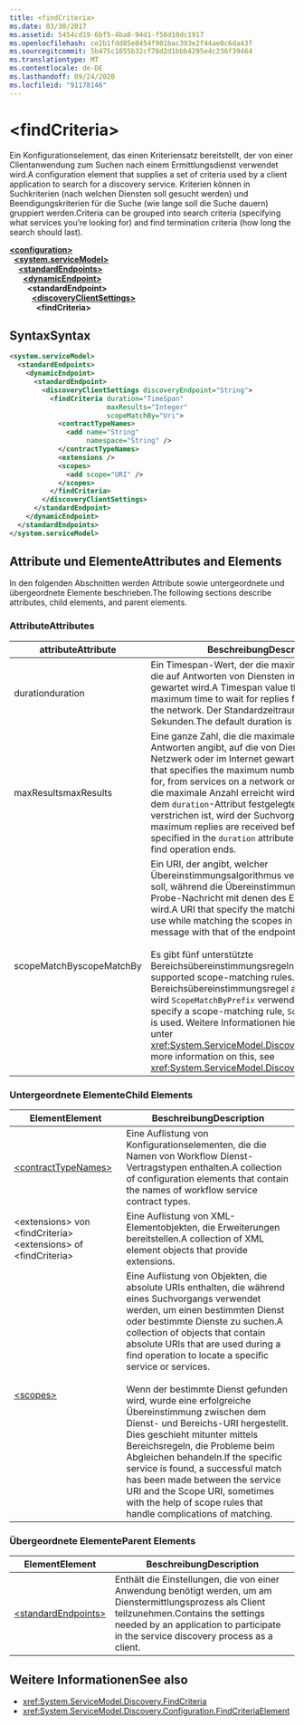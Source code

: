 ```yaml
---
title: <findCriteria>
ms.date: 03/30/2017
ms.assetid: 5454cd19-6bf5-4ba8-94d1-f58d10dc1917
ms.openlocfilehash: ce2b1fdd85e0454f901bac393e2f44ae0c6da43f
ms.sourcegitcommit: 5b475c1855b32cf78d2d1bbb4295e4c236f39464
ms.translationtype: MT
ms.contentlocale: de-DE
ms.lasthandoff: 09/24/2020
ms.locfileid: "91178146"
---
```

# \<findCriteria>

<span data-ttu-id="17dc1-101">Ein Konfigurationselement, das einen Kriteriensatz bereitstellt, der von einer Clientanwendung zum Suchen nach einem Ermittlungsdienst verwendet wird.</span><span class="sxs-lookup"><span data-stu-id="17dc1-101">A configuration element that supplies a set of criteria used by a client application to search for a discovery service.</span></span> <span data-ttu-id="17dc1-102">Kriterien können in Suchkriterien (nach welchen Diensten soll gesucht werden) und Beendigungskriterien für die Suche (wie lange soll die Suche dauern) gruppiert werden.</span><span class="sxs-lookup"><span data-stu-id="17dc1-102">Criteria can be grouped into search criteria (specifying what services you’re looking for) and find termination criteria (how long the search should last).</span></span>  
  
[**\<configuration>**](../configuration-element.md)\
&nbsp;&nbsp;[**\<system.serviceModel>**](system-servicemodel.md)\
&nbsp;&nbsp;&nbsp;&nbsp;[**\<standardEndpoints>**](standardendpoints.md)\
&nbsp;&nbsp;&nbsp;&nbsp;&nbsp;&nbsp;[**\<dynamicEndpoint>**](dynamicendpoint.md)\
&nbsp;&nbsp;&nbsp;&nbsp;&nbsp;&nbsp;&nbsp;&nbsp;**\<standardEndpoint>**\
&nbsp;&nbsp;&nbsp;&nbsp;&nbsp;&nbsp;&nbsp;&nbsp;&nbsp;&nbsp;[**\<discoveryClientSettings>**](discoveryclientsettings.md)\
&nbsp;&nbsp;&nbsp;&nbsp;&nbsp;&nbsp;&nbsp;&nbsp;&nbsp;&nbsp;&nbsp;&nbsp;**\<findCriteria>**  
  
## <a name="syntax"></a><span data-ttu-id="17dc1-103">Syntax</span><span class="sxs-lookup"><span data-stu-id="17dc1-103">Syntax</span></span>  
  
```xml  
<system.serviceModel>
  <standardEndpoints>
    <dynamicEndpoint>
      <standardEndpoint>
        <discoveryClientSettings discoveryEndpoint="String">
          <findCriteria duration="TimeSpan"
                        maxResults="Integer"
                        scopeMatchBy="Uri">
            <contractTypeNames>
              <add name="String"
                   namespace="String" />
            </contractTypeNames>
            <extensions />
            <scopes>
              <add scope="URI" />
            </scopes>
          </findCriteria>
        </discoveryClientSettings>
      </standardEndpoint>
    </dynamicEndpoint>
  </standardEndpoints>
</system.serviceModel>
```  
  
## <a name="attributes-and-elements"></a><span data-ttu-id="17dc1-104">Attribute und Elemente</span><span class="sxs-lookup"><span data-stu-id="17dc1-104">Attributes and Elements</span></span>  

 <span data-ttu-id="17dc1-105">In den folgenden Abschnitten werden Attribute sowie untergeordnete und übergeordnete Elemente beschrieben.</span><span class="sxs-lookup"><span data-stu-id="17dc1-105">The following sections describe attributes, child elements, and parent elements.</span></span>  
  
### <a name="attributes"></a><span data-ttu-id="17dc1-106">Attribute</span><span class="sxs-lookup"><span data-stu-id="17dc1-106">Attributes</span></span>  
  
|<span data-ttu-id="17dc1-107">attribute</span><span class="sxs-lookup"><span data-stu-id="17dc1-107">Attribute</span></span>|<span data-ttu-id="17dc1-108">Beschreibung</span><span class="sxs-lookup"><span data-stu-id="17dc1-108">Description</span></span>|  
|---------------|-----------------|  
|<span data-ttu-id="17dc1-109">duration</span><span class="sxs-lookup"><span data-stu-id="17dc1-109">duration</span></span>|<span data-ttu-id="17dc1-110">Ein Timespan-Wert, der die maximale Zeit angibt, die auf Antworten von Diensten im Netzwerk gewartet wird.</span><span class="sxs-lookup"><span data-stu-id="17dc1-110">A Timespan value that specifies the maximum time to wait for replies from services on the network.</span></span> <span data-ttu-id="17dc1-111">Der Standardzeitraum beträgt 20 Sekunden.</span><span class="sxs-lookup"><span data-stu-id="17dc1-111">The default duration is 20 seconds.</span></span>|  
|<span data-ttu-id="17dc1-112">maxResults</span><span class="sxs-lookup"><span data-stu-id="17dc1-112">maxResults</span></span>|<span data-ttu-id="17dc1-113">Eine ganze Zahl, die die maximale Anzahl an Antworten angibt, auf die von Diensten in einem Netzwerk oder im Internet gewartet wird.</span><span class="sxs-lookup"><span data-stu-id="17dc1-113">An integer that specifies the maximum number of replies to wait for, from services on a network or the Internet.</span></span> <span data-ttu-id="17dc1-114">Wenn die maximale Anzahl erreicht wird, bevor der mit dem `duration`-Attribut festgelegte Zeitraum verstrichen ist, wird der Suchvorgang beendet.</span><span class="sxs-lookup"><span data-stu-id="17dc1-114">If maximum replies are received before the value specified in the `duration` attribute has elapsed, the find operation ends.</span></span>|  
|<span data-ttu-id="17dc1-115">scopeMatchBy</span><span class="sxs-lookup"><span data-stu-id="17dc1-115">scopeMatchBy</span></span>|<span data-ttu-id="17dc1-116">Ein URI, der angibt, welcher Übereinstimmungsalgorithmus verwendet werden soll, während die Übereinstimmung der Bereiche der Probe-Nachricht mit denen des Endpunkts ermittelt wird.</span><span class="sxs-lookup"><span data-stu-id="17dc1-116">A URI that specify the matching algorithm to use while matching the scopes in the Probe message with that of the endpoint.</span></span><br /><br /> <span data-ttu-id="17dc1-117">Es gibt fünf unterstützte Bereichsübereinstimmungsregeln.</span><span class="sxs-lookup"><span data-stu-id="17dc1-117">There are five supported scope-matching rules.</span></span> <span data-ttu-id="17dc1-118">Wenn keine Bereichsübereinstimmungsregel angegeben wird, wird `ScopeMatchByPrefix` verwendet.</span><span class="sxs-lookup"><span data-stu-id="17dc1-118">If you do not specify a scope-matching rule, `ScopeMatchByPrefix` is used.</span></span> <span data-ttu-id="17dc1-119">Weitere Informationen hierzu finden Sie unter <xref:System.ServiceModel.Discovery.FindCriteria>.</span><span class="sxs-lookup"><span data-stu-id="17dc1-119">For more information on this, see <xref:System.ServiceModel.Discovery.FindCriteria>.</span></span>|  
  
### <a name="child-elements"></a><span data-ttu-id="17dc1-120">Untergeordnete Elemente</span><span class="sxs-lookup"><span data-stu-id="17dc1-120">Child Elements</span></span>  
  
|<span data-ttu-id="17dc1-121">Element</span><span class="sxs-lookup"><span data-stu-id="17dc1-121">Element</span></span>|<span data-ttu-id="17dc1-122">Beschreibung</span><span class="sxs-lookup"><span data-stu-id="17dc1-122">Description</span></span>|  
|-------------|-----------------|  
|[\<contractTypeNames>](contracttypenames.md)|<span data-ttu-id="17dc1-123">Eine Auflistung von Konfigurationselementen, die die Namen von Workflow Dienst-Vertragstypen enthalten.</span><span class="sxs-lookup"><span data-stu-id="17dc1-123">A collection of configuration elements that contain the names of workflow service contract types.</span></span>|  
|<span data-ttu-id="17dc1-124">\<extensions> von \<findCriteria></span><span class="sxs-lookup"><span data-stu-id="17dc1-124">\<extensions> of \<findCriteria></span></span>|<span data-ttu-id="17dc1-125">Eine Auflistung von XML-Elementobjekten, die Erweiterungen bereitstellen.</span><span class="sxs-lookup"><span data-stu-id="17dc1-125">A collection of XML element objects that provide extensions.</span></span>|  
|[\<scopes>](scopes.md)|<span data-ttu-id="17dc1-126">Eine Auflistung von Objekten, die absolute URIs enthalten, die während eines Suchvorgangs verwendet werden, um einen bestimmten Dienst oder bestimmte Dienste zu suchen.</span><span class="sxs-lookup"><span data-stu-id="17dc1-126">A collection of objects that contain absolute URIs that are used during a find operation to locate a specific service or services.</span></span><br /><br /> <span data-ttu-id="17dc1-127">Wenn der bestimmte Dienst gefunden wird, wurde eine erfolgreiche Übereinstimmung zwischen dem Dienst- und Bereichs-URI hergestellt. Dies geschieht mitunter mittels Bereichsregeln, die Probleme beim Abgleichen behandeln.</span><span class="sxs-lookup"><span data-stu-id="17dc1-127">If the specific service is found, a successful match has been made between the service URI and the Scope URI, sometimes with the help of scope rules that handle complications of matching.</span></span>|  
  
### <a name="parent-elements"></a><span data-ttu-id="17dc1-128">Übergeordnete Elemente</span><span class="sxs-lookup"><span data-stu-id="17dc1-128">Parent Elements</span></span>  
  
|<span data-ttu-id="17dc1-129">Element</span><span class="sxs-lookup"><span data-stu-id="17dc1-129">Element</span></span>|<span data-ttu-id="17dc1-130">Beschreibung</span><span class="sxs-lookup"><span data-stu-id="17dc1-130">Description</span></span>|  
|-------------|-----------------|  
|[\<standardEndpoints>](standardendpoints.md)|<span data-ttu-id="17dc1-131">Enthält die Einstellungen, die von einer Anwendung benötigt werden, um am Dienstermittlungsprozess als Client teilzunehmen.</span><span class="sxs-lookup"><span data-stu-id="17dc1-131">Contains the settings needed by an application to participate in the service discovery process as a client.</span></span>|  
  
## <a name="see-also"></a><span data-ttu-id="17dc1-132">Weitere Informationen</span><span class="sxs-lookup"><span data-stu-id="17dc1-132">See also</span></span>

- <xref:System.ServiceModel.Discovery.FindCriteria>
- <xref:System.ServiceModel.Discovery.Configuration.FindCriteriaElement>
